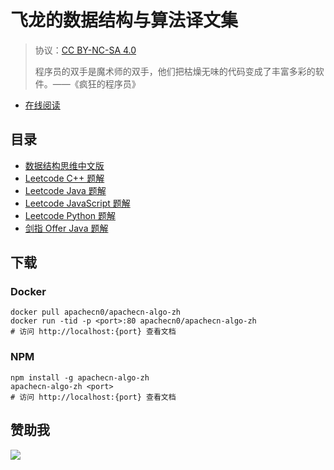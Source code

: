# 飞龙的数据结构与算法译文集

> 协议：[CC BY-NC-SA 4.0](http://creativecommons.org/licenses/by-nc-sa/4.0/)
> 
> 程序员的双手是魔术师的双手，他们把枯燥无味的代码变成了丰富多彩的软件。——《疯狂的程序员》

* [在线阅读](https://algo.apachecn.org)
## 目录

+   [数据结构思维中文版](docs/think-dast-zh/SUMMARY.md)
+   [Leetcode C++ 题解](docs/leetcode/cpp/SUMMARY.md)
+   [Leetcode Java 题解](docs/leetcode/java/SUMMARY.md)
+   [Leetcode JavaScript 题解](docs/leetcode/javascript/SUMMARY.md)
+   [Leetcode Python 题解](docs/leetcode/python/SUMMARY.md)
+   [剑指 Offer Java 题解](docs/jianzhioffer/java/SUMMARY.md)

## 下载

### Docker

```
docker pull apachecn0/apachecn-algo-zh
docker run -tid -p <port>:80 apachecn0/apachecn-algo-zh
# 访问 http://localhost:{port} 查看文档
```

### NPM

```
npm install -g apachecn-algo-zh
apachecn-algo-zh <port>
# 访问 http://localhost:{port} 查看文档
```

## 赞助我

![](https://img-blog.csdnimg.cn/20200112005920729.png)
